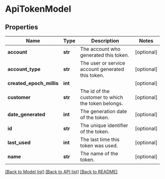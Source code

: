 # ApiTokenModel

## Properties
Name | Type | Description | Notes
------------ | ------------- | ------------- | -------------
**account** | **str** | The account who generated this token. | [optional] 
**account_type** | **str** | The user or service account generated this token. | [optional] 
**created_epoch_millis** | **int** |  | [optional] 
**customer** | **str** | The id of the customer to which the token belongs. | [optional] 
**date_generated** | **int** | The generation date of the token. | [optional] 
**id** | **str** | The unique identifier of the token. | [optional] 
**last_used** | **int** | The last time this token was used. | [optional] 
**name** | **str** | The name of the token. | [optional] 

[[Back to Model list]](../README.md#documentation-for-models) [[Back to API list]](../README.md#documentation-for-api-endpoints) [[Back to README]](../README.md)


